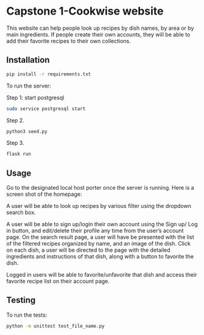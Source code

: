 # Capstone 1-Cookwise website

This website can help people look up recipes by dish names, by area or by main ingredients. If people create their own accounts, they will be able to add their favorite recipes to their own collections.


## Installation

```bash
pip install -r requirements.txt
```

To run the server:

Step 1: start postgresql 
```bash
sudo service postgresql start
```

Step 2. 
```bash
python3 seed.py
```
Step 3. 
```bash
flask run
```


## Usage

Go to the designated local host porter once the server is running.
Here is a screen shot of the homepage:
 

A user will be able to look up recipes by various filter using the dropdown search box. 

A user will be able to sign up/login their own account using the Sign up/ Log in button, and edit/delete their profile any time from the user’s account page.
On the search result page, a user will have be presented with the list of the filtered recipes organized by name, and an image of the dish. 
Click on each dish, a user will be directed to the page with the detailed ingredients and instructions of that dish, along with a button to favorite the dish.

Logged in users will be able to favorite/unfavorite that dish and access their favorite recipe list on their account page.


## Testing

To run the tests:

```bash
python -m unittest test_file_name.py
